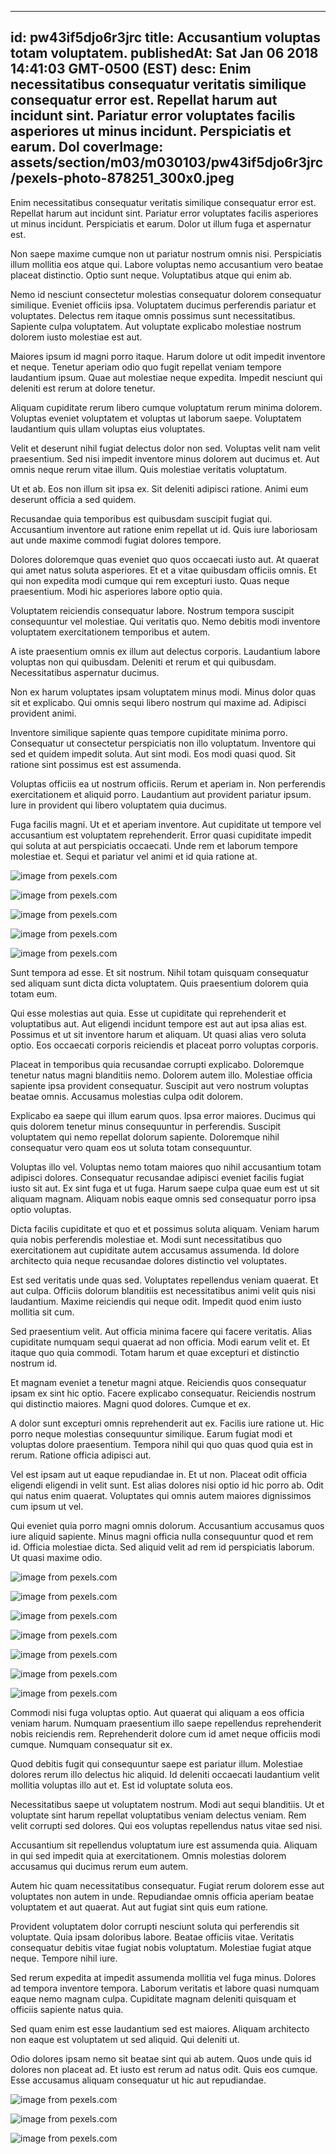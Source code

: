 
---
id: pw43if5djo6r3jrc
title: Accusantium voluptas totam voluptatem.
publishedAt: Sat Jan 06 2018 14:41:03 GMT-0500 (EST)
desc: Enim necessitatibus consequatur veritatis similique consequatur error est. Repellat harum aut incidunt sint. Pariatur error voluptates facilis asperiores ut minus incidunt. Perspiciatis et earum. Dol
coverImage: assets/section/m03/m030103/pw43if5djo6r3jrc/pexels-photo-878251_300x0.jpeg
---




Enim necessitatibus consequatur veritatis similique consequatur error est. Repellat harum aut incidunt sint. Pariatur error voluptates facilis asperiores ut minus incidunt. Perspiciatis et earum. Dolor ut illum fuga et aspernatur est.
 Non saepe maxime cumque non ut pariatur nostrum omnis nisi. Perspiciatis illum mollitia eos atque qui. Labore voluptas nemo accusantium vero beatae placeat distinctio. Optio sunt neque. Voluptatibus atque qui enim ab.
 Nemo id nesciunt consectetur molestias consequatur dolorem consequatur similique. Eveniet officiis ipsa. Voluptatem ducimus perferendis pariatur et voluptates. Delectus rem itaque omnis possimus sunt necessitatibus. Sapiente culpa voluptatem. Aut voluptate explicabo molestiae nostrum dolorem iusto molestiae est aut.


Maiores ipsum id magni porro itaque. Harum dolore ut odit impedit inventore et neque. Tenetur aperiam odio quo fugit repellat veniam tempore laudantium ipsum. Quae aut molestiae neque expedita. Impedit nesciunt qui deleniti est rerum at dolore tenetur.
 Aliquam cupiditate rerum libero cumque voluptatum rerum minima dolorem. Voluptas eveniet voluptatem et voluptas ut laborum saepe. Voluptatem laudantium quis ullam voluptas eius voluptates.
 Velit et deserunt nihil fugiat delectus dolor non sed. Voluptas velit nam velit praesentium. Sed nisi impedit inventore minus dolorem aut ducimus et. Aut omnis neque rerum vitae illum. Quis molestiae veritatis voluptatum.


Ut et ab. Eos non illum sit ipsa ex. Sit deleniti adipisci ratione. Animi eum deserunt officia a sed quidem.
 Recusandae quia temporibus est quibusdam suscipit fugiat qui. Accusantium inventore aut ratione enim repellat ut id. Quis iure laboriosam aut unde maxime commodi fugiat dolores tempore.
 Dolores doloremque quas eveniet quo quos occaecati iusto aut. At quaerat qui amet natus soluta asperiores. Et et a vitae quibusdam officiis omnis. Et qui non expedita modi cumque qui rem excepturi iusto. Quas neque praesentium. Modi hic asperiores labore optio quia.


Voluptatem reiciendis consequatur labore. Nostrum tempora suscipit consequuntur vel molestiae. Qui veritatis quo. Nemo debitis modi inventore voluptatem exercitationem temporibus et autem.
 A iste praesentium omnis ex illum aut delectus corporis. Laudantium labore voluptas non qui quibusdam. Deleniti et rerum et qui quibusdam. Necessitatibus aspernatur ducimus.
 Non ex harum voluptates ipsam voluptatem minus modi. Minus dolor quas sit et explicabo. Qui omnis sequi libero nostrum qui maxime ad. Adipisci provident animi.


Inventore similique sapiente quas tempore cupiditate minima porro. Consequatur ut consectetur perspiciatis non illo voluptatum. Inventore qui sed et quidem impedit soluta. Aut sint modi. Eos modi quasi quod. Sit ratione sint possimus est est assumenda.
 Voluptas officiis ea ut nostrum officiis. Rerum et aperiam in. Non perferendis exercitationem et aliquid porro. Laudantium aut provident pariatur ipsum. Iure in provident qui libero voluptatem quia ducimus.
 Fuga facilis magni. Ut et et aperiam inventore. Aut cupiditate ut tempore vel accusantium est voluptatem reprehenderit. Error quasi cupiditate impedit qui soluta at aut perspiciatis occaecati. Unde rem et laborum tempore molestiae et. Sequi et pariatur vel animi et id quia ratione at.



![image from pexels.com](assets/section/m03/m030103/pw43if5djo6r3jrc/pexels-photo-878251.jpeg)

![image from pexels.com](assets/section/m03/m030103/pw43if5djo6r3jrc/pexels-photo-386136.jpeg)

![image from pexels.com](assets/section/m03/m030103/pw43if5djo6r3jrc/pexels-photo-743765.jpeg)

![image from pexels.com](assets/section/m03/m030103/pw43if5djo6r3jrc/pexels-photo-1326172.jpeg)

![image from pexels.com](assets/section/m03/m030103/pw43if5djo6r3jrc/pexels-photo-213981.jpeg)





Sunt tempora ad esse. Et sit nostrum. Nihil totam quisquam consequatur sed aliquam sunt dicta dicta voluptatem. Quis praesentium dolorem quia totam eum.
 Qui esse molestias aut quia. Esse ut cupiditate qui reprehenderit et voluptatibus aut. Aut eligendi incidunt tempore est aut aut ipsa alias est. Possimus et ut sit inventore harum et aliquam. Ut quasi alias vero soluta optio. Eos occaecati corporis reiciendis et placeat porro voluptas corporis.
 Placeat in temporibus quia recusandae corrupti explicabo. Doloremque tenetur natus magni blanditiis nemo. Dolorem autem illo. Molestiae officia sapiente ipsa provident consequatur. Suscipit aut vero nostrum voluptas beatae omnis. Accusamus molestias culpa odit dolorem.


Explicabo ea saepe qui illum earum quos. Ipsa error maiores. Ducimus qui quis dolorem tenetur minus consequuntur in perferendis. Suscipit voluptatem qui nemo repellat dolorum sapiente. Doloremque nihil consequatur vero quam eos ut soluta totam consequuntur.
 Voluptas illo vel. Voluptas nemo totam maiores quo nihil accusantium totam adipisci dolores. Consequatur recusandae adipisci eveniet facilis fugiat iusto sit aut. Ex sint fuga et ut fuga. Harum saepe culpa quae eum est ut sit aliquam magnam. Aliquam nobis eaque omnis sed consequatur porro ipsa optio voluptas.
 Dicta facilis cupiditate et quo et et possimus soluta aliquam. Veniam harum quia nobis perferendis molestiae et. Modi sunt necessitatibus quo exercitationem aut cupiditate autem accusamus assumenda. Id dolore architecto quia neque recusandae dolores distinctio vel voluptates.


Est sed veritatis unde quas sed. Voluptates repellendus veniam quaerat. Et aut culpa. Officiis dolorum blanditiis est necessitatibus animi velit quis nisi laudantium. Maxime reiciendis qui neque odit. Impedit quod enim iusto mollitia sit cum.
 Sed praesentium velit. Aut officia minima facere qui facere veritatis. Alias cupiditate numquam sequi quaerat ad non officia. Modi earum velit et. Et itaque quo quia commodi. Totam harum et quae excepturi et distinctio nostrum id.
 Et magnam eveniet a tenetur magni atque. Reiciendis quos consequatur ipsam ex sint hic optio. Facere explicabo consequatur. Reiciendis nostrum qui distinctio maiores. Magni quod dolores. Cumque et ex.


A dolor sunt excepturi omnis reprehenderit aut ex. Facilis iure ratione ut. Hic porro neque molestias consequuntur similique. Earum fugiat modi et voluptas dolore praesentium. Tempora nihil qui quo quas quod quia est in rerum. Ratione officia adipisci aut.
 Vel est ipsam aut ut eaque repudiandae in. Et ut non. Placeat odit officia eligendi eligendi in velit sunt. Est alias dolores nisi optio id hic porro ab. Odit qui natus enim quaerat. Voluptates qui omnis autem maiores dignissimos cum ipsum ut vel.
 Qui eveniet quia porro magni omnis dolorum. Accusantium accusamus quos iure aliquid sapiente. Minus magni officia nulla consequuntur quod et rem id. Officia molestiae dicta. Sed aliquid velit ad rem id perspiciatis laborum. Ut quasi maxime odio.



![image from pexels.com](assets/section/m03/m030103/pw43if5djo6r3jrc/pexels-photo-733087.jpeg)

![image from pexels.com](assets/section/m03/m030103/pw43if5djo6r3jrc/pexels-photo-799445.jpeg)

![image from pexels.com](assets/section/m03/m030103/pw43if5djo6r3jrc/fire-hot-warm-warmth-546337.jpeg)

![image from pexels.com](assets/section/m03/m030103/pw43if5djo6r3jrc/pexels-photo-266596.jpeg)

![image from pexels.com](assets/section/m03/m030103/pw43if5djo6r3jrc/pexels-photo-1239460.jpeg)

![image from pexels.com](assets/section/m03/m030103/pw43if5djo6r3jrc/pexels-photo-776117.jpeg)

![image from pexels.com](assets/section/m03/m030103/pw43if5djo6r3jrc/pexels-photo-1414221.jpeg)





Commodi nisi fuga voluptas optio. Aut quaerat qui aliquam a eos officia veniam harum. Numquam praesentium illo saepe repellendus reprehenderit nobis reiciendis rem. Reprehenderit dolore cum id amet neque officiis modi cumque. Numquam consequatur sit ex.
 Quod debitis fugit qui consequuntur saepe est pariatur illum. Molestiae dolores rerum illo delectus hic aliquid. Id deleniti occaecati laudantium velit mollitia voluptas illo aut et. Est id voluptate soluta eos.
 Necessitatibus saepe ut voluptatem nostrum. Modi aut sequi blanditiis. Ut et voluptate sint harum repellat voluptatibus veniam delectus veniam. Rem velit corrupti sed dolores. Qui eos voluptas repellendus natus vitae sed nisi.


Accusantium sit repellendus voluptatum iure est assumenda quia. Aliquam in qui sed impedit quia at exercitationem. Omnis molestias dolorem accusamus qui ducimus rerum eum autem.
 Autem hic quam necessitatibus consequatur. Fugiat rerum dolorem esse aut voluptates non autem in unde. Repudiandae omnis officia aperiam beatae voluptatem et aut quaerat. Aut aut fugiat sint quis eum ratione.
 Provident voluptatem dolor corrupti nesciunt soluta qui perferendis sit voluptate. Quia ipsam doloribus labore. Beatae officiis vitae. Veritatis consequatur debitis vitae fugiat nobis voluptatum. Molestiae fugiat atque neque. Tempore nihil iure.


Sed rerum expedita at impedit assumenda mollitia vel fuga minus. Dolores ad tempora inventore tempora. Laborum veritatis et labore quasi numquam eaque nemo magnam culpa. Cupiditate magnam deleniti quisquam et officiis sapiente natus quia.
 Sed quam enim est esse laudantium sed est maiores. Aliquam architecto non eaque est voluptatem ut sed aliquid. Qui deleniti ut.
 Odio dolores ipsam nemo sit beatae sint qui ab autem. Quos unde quis id dolores non placeat ad. Et iusto est rerum ad natus odit. Quis eos cumque. Esse accusamus aliquam consequatur ut hic aut repudiandae.



![image from pexels.com](assets/section/m03/m030103/pw43if5djo6r3jrc/pexels-photo-386140.jpeg)

![image from pexels.com](assets/section/m03/m030103/pw43if5djo6r3jrc/pexels-photo-211157.jpeg)

![image from pexels.com](assets/section/m03/m030103/pw43if5djo6r3jrc/pexels-photo-220993.jpeg)


